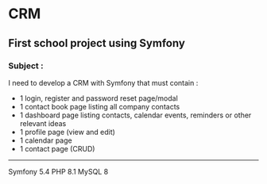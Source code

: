 # CRM

## First school project using Symfony

### Subject :

I need to develop a CRM with Symfony that must contain :

* 1 login, register and password reset page/modal
* 1 contact book page listing all company contacts 
* 1 dashboard page listing contacts, calendar events, reminders or other relevant ideas
* 1 profile page (view and edit)
* 1 calendar page
* 1 contact page (CRUD)

------------

Symfony 5.4
PHP 8.1
MySQL 8